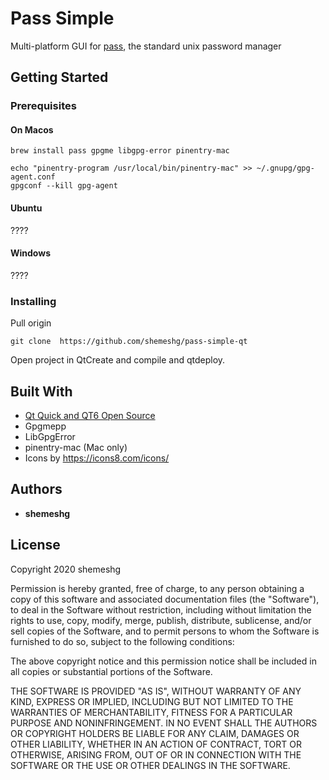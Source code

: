 # Pass Simple

Multi-platform GUI for [pass](https://www.passwordstore.org/), the standard unix password manager



## Getting Started

### Prerequisites

#### On Macos
```
brew install pass gpgme libgpg-error pinentry-mac

echo "pinentry-program /usr/local/bin/pinentry-mac" >> ~/.gnupg/gpg-agent.conf
gpgconf --kill gpg-agent
```

#### Ubuntu 
????

#### Windows 
????


### Installing


Pull origin

```
git clone  https://github.com/shemeshg/pass-simple-qt
```


Open project in QtCreate and compile and qtdeploy.


## Built With

- [Qt Quick and QT6 Open Source ](https://www.qt.io/)
- Gpgmepp
- LibGpgError
- pinentry-mac (Mac only)
- Icons by https://icons8.com/icons/ 





## Authors

- **shemeshg**

## License

Copyright 2020 shemeshg

Permission is hereby granted, free of charge, to any person obtaining a copy of this software and associated documentation files (the "Software"), to deal in the Software without restriction, including without limitation the rights to use, copy, modify, merge, publish, distribute, sublicense, and/or sell copies of the Software, and to permit persons to whom the Software is furnished to do so, subject to the following conditions:

The above copyright notice and this permission notice shall be included in all copies or substantial portions of the Software.

THE SOFTWARE IS PROVIDED "AS IS", WITHOUT WARRANTY OF ANY KIND, EXPRESS OR IMPLIED, INCLUDING BUT NOT LIMITED TO THE WARRANTIES OF MERCHANTABILITY, FITNESS FOR A PARTICULAR PURPOSE AND NONINFRINGEMENT. IN NO EVENT SHALL THE AUTHORS OR COPYRIGHT HOLDERS BE LIABLE FOR ANY CLAIM, DAMAGES OR OTHER LIABILITY, WHETHER IN AN ACTION OF CONTRACT, TORT OR OTHERWISE, ARISING FROM, OUT OF OR IN CONNECTION WITH THE SOFTWARE OR THE USE OR OTHER DEALINGS IN THE SOFTWARE.

